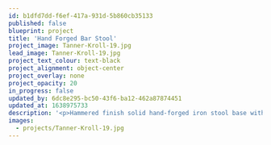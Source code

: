 ```yaml
---
id: b1dfd7dd-f6ef-417a-931d-5b860cb35133
published: false
blueprint: project
title: 'Hand Forged Bar Stool'
project_image: Tanner-Kroll-19.jpg
lead_image: Tanner-Kroll-19.jpg
project_text_colour: text-black
project_alignment: object-center
project_overlay: none
project_opacity: 20
in_progress: false
updated_by: 6dc8e295-bc50-43f6-ba12-462a87874451
updated_at: 1638975733
description: '<p>Hammered finish solid hand-forged iron stool base with tapered foot detail and square stretcher.</p><p>Bespoke upholstered seat (photo in velvet linen).</p><p>Height: 750mm</p><p>Seat: 350mm (diameter)</p>'
images:
  - projects/Tanner-Kroll-19.jpg
---
```

